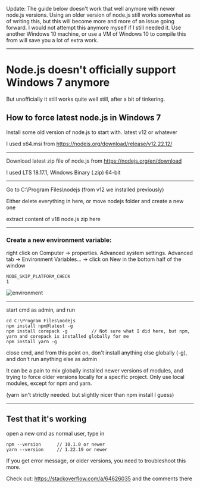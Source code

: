 Update:
The guide below doesn't work that well anymore with newer node.js versions.
Using an older version of node.js still works somewhat as of writing this, but this will become more and more of an issue going forward.
I would not attempt this anymore myself if I still needed it.
Use another Windows 10 machine, or use a VM of Windows 10 to compile this from will save you a lot of extra work.


---

# Node.js doesn't officially support Windows 7 anymore
But unofficially it still works quite well still, after a bit of tinkering.

## How to force latest node.js in Windows 7

Install some old version of node.js to start with. latest v12 or whatever

I used x64.msi from https://nodejs.org/download/release/v12.22.12/

---
Download latest zip file of node.js from https://nodejs.org/en/download

I used LTS 18.17.1, Windows Binary (.zip) 64-bit

---
Go to C:\Program Files\nodejs  (from v12 we installed previously)

Either delete everything in here, or move nodejs folder and create a new one

extract content of v18 node.js zip here

----
### Create a new environment variable:
right click on Computer -> properties.
Advanced system settings. Advanced tab -> Environment Variables... -> click on New in the bottom half of the window

```
NODE_SKIP_PLATFORM_CHECK
1
```
![environment](https://i.imgur.com/1ohFRFC.jpg)

----
start cmd as admin, and run
```
cd C:\Program Files\nodejs
npm install npm@latest -g
npm install corepack -g			// Not sure what I did here, but npm, yarn and corepack is installed globally for me
npm install yarn -g
```

close cmd, and from this point on, don't install anything else globally (-g), and don't run anything else as admin

It can be a pain to mix globally installed newer versions of modules, and trying to force older versions locally for a specific project. Only use local modules, except for npm and yarn.

(yarn isn't strictly needed. but slightly nicer than npm install I guess)

-----
## Test that it's working
open a new cmd as normal user, type in
```
npm --version      // 10.1.0 or newer
yarn --version     // 1.22.19 or newer
```

If you get error message, or older versions, you need to troubleshoot this more.

Check out: https://stackoverflow.com/a/64626035
and the comments there
